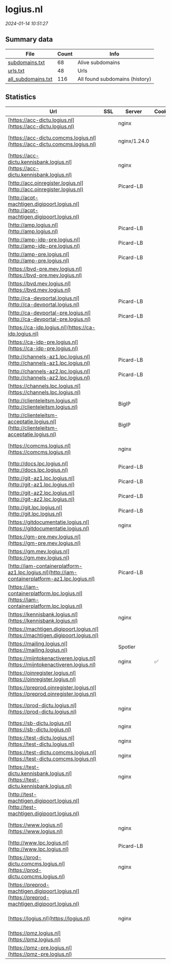 # logius.nl
*2024-01-14 10:51:27*
## Summary data


| File       | Count | Info |
|------------|-------|------|
|[subdomains.txt](/data/logius.nl/subdomains.txt)|68|Alive subdomains|
|[urls.txt](/data/logius.nl/urls.txt)|48|Urls|
|[all_subdomains.txt](/data/logius.nl/all_subdomains.txt)|116|All found subdomains (history)|


## Statistics


| Url | SSL | Server | Cookie | HSTS | CSP | XFO | XXP | RP | Tech |Title |
|------------|-------|------|------|------|------|------|------|------|------|------|
|[https://acc-dictu.logius.nl](https://acc-dictu.logius.nl)| |nginx| | | | | | :white_check_mark: |Basic Nginx|401 Authorizatio...|
|[https://acc-dictu.comcms.logius.nl](https://acc-dictu.comcms.logius.nl)| |nginx/1.24.0| | | | :white_check_mark: | | :white_check_mark: |Drupal Nginx:1.24.0 PHP:8.1.27|Redirecting to h...|
|[https://acc-dictu.kennisbank.logius.nl](https://acc-dictu.kennisbank.logius.nl)| |nginx| | | | | | :white_check_mark: |Basic Nginx|401 Authorizatio...|
|[http://acc.oinregister.logius.nl](http://acc.oinregister.logius.nl)| |Picard-LB| | | | | | :white_check_mark: |||
|[http://acpt-machtigen.digipoort.logius.nl](http://acpt-machtigen.digipoort.logius.nl)| || |:white_check_mark: | :white_check_mark:| :white_check_mark: | | :white_check_mark: |||
|[http://amp.logius.nl](http://amp.logius.nl)| |Picard-LB| | | | | | :white_check_mark: |||
|[http://amp-idp-pre.logius.nl](http://amp-idp-pre.logius.nl)| |Picard-LB| | | | | | :white_check_mark: |||
|[http://amp-pre.logius.nl](http://amp-pre.logius.nl)| |Picard-LB| | | | | | :white_check_mark: |||
|[https://bvd-pre.mev.logius.nl](https://bvd-pre.mev.logius.nl)| || | | | | | :white_check_mark: |HSTS Java||
|[https://bvd.mev.logius.nl](https://bvd.mev.logius.nl)| || | | | | | :white_check_mark: |HSTS Java||
|[http://ca-devportal.logius.nl](http://ca-devportal.logius.nl)| |Picard-LB| | | | | | :white_check_mark: |||
|[http://ca-devportal-pre.logius.nl](http://ca-devportal-pre.logius.nl)| |Picard-LB| | | | | | :white_check_mark: |||
|[https://ca-idp.logius.nl](https://ca-idp.logius.nl)| || |:white_check_mark: | | | | :white_check_mark: |HSTS|404 Not Found|
|[https://ca-idp-pre.logius.nl](https://ca-idp-pre.logius.nl)| || |:white_check_mark: | | | | :white_check_mark: |HSTS|404 Not Found|
|[http://channels-az1.lpc.logius.nl](http://channels-az1.lpc.logius.nl)| |Picard-LB| | | | | | :white_check_mark: |||
|[http://channels-az2.lpc.logius.nl](http://channels-az2.lpc.logius.nl)| |Picard-LB| | | | | | :white_check_mark: |||
|[https://channels.lpc.logius.nl](https://channels.lpc.logius.nl)| || |:white_check_mark: | :white_check_mark:| :white_check_mark: | | :white_check_mark: |HSTS||
|[http://clienteleitsm.logius.nl](http://clienteleitsm.logius.nl)| |BigIP| | | | | | :white_check_mark: |F5 BigIP||
|[http://clienteleitsm-acceptatie.logius.nl](http://clienteleitsm-acceptatie.logius.nl)| |BigIP| | | | | | :white_check_mark: |F5 BigIP||
|[https://comcms.logius.nl](https://comcms.logius.nl)| |nginx| |:white_check_mark: | | :white_check_mark: | | :white_check_mark: |Drupal HSTS Nginx PHP:8.1.27|Redirecting to h...|
|[http://docs.lpc.logius.nl](http://docs.lpc.logius.nl)| |Picard-LB| | | | | | :white_check_mark: |||
|[http://git-az1.lpc.logius.nl](http://git-az1.lpc.logius.nl)| |Picard-LB| | | | | | :white_check_mark: |||
|[http://git-az2.lpc.logius.nl](http://git-az2.lpc.logius.nl)| |Picard-LB| | | | | | :white_check_mark: |||
|[http://git.lpc.logius.nl](http://git.lpc.logius.nl)| |Picard-LB| | | | | | :white_check_mark: |||
|[https://gitdocumentatie.logius.nl](https://gitdocumentatie.logius.nl)| |nginx| |:white_check_mark: | | | | :white_check_mark: |HSTS Nginx|403 Forbidden|
|[https://gm-pre.mev.logius.nl](https://gm-pre.mev.logius.nl)| || | | | | | :white_check_mark: |HSTS|403 Forbidden|
|[https://gm.mev.logius.nl](https://gm.mev.logius.nl)| || | | | | | :white_check_mark: |HSTS|403 Forbidden|
|[http://iam-containerplatform-az1.lpc.logius.nl](http://iam-containerplatform-az1.lpc.logius.nl)| |Picard-LB| | | | | | :white_check_mark: |||
|[https://iam-containerplatform.lpc.logius.nl](https://iam-containerplatform.lpc.logius.nl)| || |:white_check_mark: | | | | :white_check_mark: |HSTS|404 Not Found|
|[https://kennisbank.logius.nl](https://kennisbank.logius.nl)| |nginx| |:white_check_mark: | | | | :white_check_mark: |Basic HSTS Nginx|401 Authorizatio...|
|[https://machtigen.digipoort.logius.nl](https://machtigen.digipoort.logius.nl)| || |:white_check_mark: | :white_check_mark:| :white_check_mark: | | :white_check_mark: |HSTS IBM DataPower||
|[https://mailing.logius.nl](https://mailing.logius.nl)| |Spotler| |:white_check_mark: | | | | :white_check_mark: |HSTS||
|[https://mijntokenactiveren.logius.nl](https://mijntokenactiveren.logius.nl)| |nginx|:white_check_mark: |:white_check_mark: |:warning: | :white_check_mark: | :white_check_mark: | :white_check_mark: |HSTS Nginx|302 Found|
|[https://oinregister.logius.nl](https://oinregister.logius.nl)| || |:white_check_mark: | | :white_check_mark: | :white_check_mark: | :white_check_mark: |HSTS|COR|
|[https://preprod.oinregister.logius.nl](https://preprod.oinregister.logius.nl)| || | | | | | :white_check_mark: |HSTS|COR|
|[https://prod-dictu.logius.nl](https://prod-dictu.logius.nl)| |nginx| | | | | | :white_check_mark: |Drupal:10 HSTS Nginx PHP|Home | Forum Sta...|
|[https://sb-dictu.logius.nl](https://sb-dictu.logius.nl)| |nginx| | | | | | :white_check_mark: |Basic Nginx|401 Authorizatio...|
|[https://test-dictu.logius.nl](https://test-dictu.logius.nl)| |nginx| | | | | | :white_check_mark: |Basic Nginx|401 Authorizatio...|
|[https://test-dictu.comcms.logius.nl](https://test-dictu.comcms.logius.nl)| |nginx| | | | :white_check_mark: | :white_check_mark: | :white_check_mark: |Drupal:10 Nginx PHP|Redirecting to h...|
|[https://test-dictu.kennisbank.logius.nl](https://test-dictu.kennisbank.logius.nl)| |nginx| | | | | | :white_check_mark: |Basic Nginx|401 Authorizatio...|
|[http://test-machtigen.digipoort.logius.nl](http://test-machtigen.digipoort.logius.nl)| || |:white_check_mark: | :white_check_mark:| :white_check_mark: | | :white_check_mark: |||
|[https://www.logius.nl](https://www.logius.nl)| |nginx| |:white_check_mark: | | :white_check_mark: | :white_check_mark: | :white_check_mark: |Drupal:10 HSTS Nginx PHP|Logius | Logius|
|[http://www.lpc.logius.nl](http://www.lpc.logius.nl)| |Picard-LB| | | | | | :white_check_mark: |||
|[https://prod-dictu.comcms.logius.nl](https://prod-dictu.comcms.logius.nl)| |nginx| | | | | | :white_check_mark: |HSTS Nginx PHP:8.1.27||
|[https://preprod-machtigen.digipoort.logius.nl](https://preprod-machtigen.digipoort.logius.nl)| || |:white_check_mark: | :white_check_mark:| :white_check_mark: | | :white_check_mark: |HSTS IBM DataPower||
|[https://logius.nl](https://logius.nl)| |nginx| |:white_check_mark: | | :white_check_mark: | :white_check_mark: | :white_check_mark: |Drupal:10 HSTS Nginx PHP|Logius | Logius|
|[https://pmz.logius.nl](https://pmz.logius.nl)| || | | | | | :white_check_mark: |HSTS|404 Not Found|
|[https://pmz-pre.logius.nl](https://pmz-pre.logius.nl)| || |:white_check_mark: | | | | :white_check_mark: |HSTS|404 Not Found|
